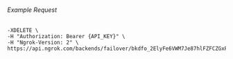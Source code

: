 
###### Example Request
```curl \
-XDELETE \
-H "Authorization: Bearer {API_KEY}" \
-H "Ngrok-Version: 2" \
https://api.ngrok.com/backends/failover/bkdfo_2ElyFe6VWM7Je87hlFZFCZGxPQg
